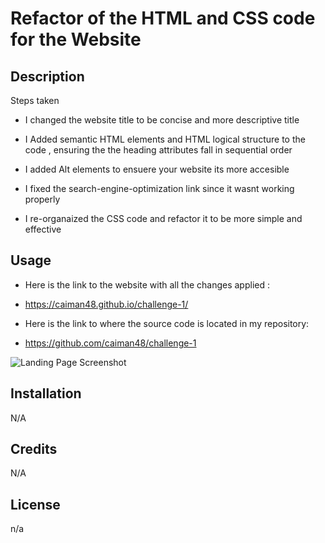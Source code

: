 # Refactor of the HTML and CSS code for the Website 

## Description

Steps taken 

- I changed the website title to be concise and more  descriptive title

- I Added semantic HTML elements and HTML logical  structure to the code , ensuring the the heading attributes fall in sequential order 

- I added Alt elements to ensuere your website its more accesible 

- I fixed the search-engine-optimization link since it wasnt working properly 

- I re-organaized the CSS code and refactor it to be more simple and effective 



## Usage

- Here is the link to the website with all the changes applied :

- https://caiman48.github.io/challenge-1/

- Here is the link to where the source code is located in my repository:

- https://github.com/caiman48/challenge-1

![Landing Page Screenshot](images/screenshot-of-the-landing-page.PNG)

## Installation

N/A


## Credits

N/A

## License
n/a



